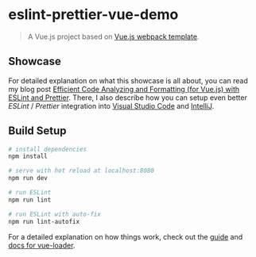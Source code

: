 # eslint-prettier-vue-demo

> A Vue.js project based on [Vue.js webpack template](http://vuejs-templates.github.io/webpack/).

## Showcase

For detailed explanation on what this showcase is all about, you can read my blog post [Efficient Code Analyzing and Formatting (for Vue.js) with ESLint and Prettier](https://medium.com/@doppelmutzi/eslint-prettier-vue-workflow-46a3cf54332f). There, I also describe how you can setup even better _ESLint_ / _Prettier_ integration into [Visual Studio Code](https://code.visualstudio.com/) and [IntelliJ](https://www.jetbrains.com/idea/).

## Build Setup

```bash
# install dependencies
npm install

# serve with hot reload at localhost:8080
npm run dev

# run ESLint
npm run lint

# run ESLint with auto-fix
npm run lint-autofix
```

For a detailed explanation on how things work, check out the [guide](http://vuejs-templates.github.io/webpack/) and [docs for vue-loader](http://vuejs.github.io/vue-loader).
